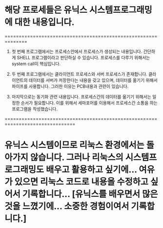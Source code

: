# 해당 프로세들은 유닉스 시스템프로그래밍에 대한 내용입니다.

==============================================================


1. 첫 번째 프로그램에서는 프로세스안에서 프로세스가 생성되는 내용입니다. 간단하게 SHELL 프로그램이라고 판단하실 수 있습니다. 프로세스를 다루기 위해서는 system call이 핵심입니다.

1. 두 번째 프로그램에서는 클라이언트 프로세스와 서버 프로세스가 존재합니다. 클라이언트의 데이터를 서버가 저장한다는 내용을 갖고 있으며, 데이터를 옮기기 위해서 파이프를 사용합니다. 그러한 이유는 PCB내용과 관련이 있습니다. 

1. 마지막으로는 동기화 관련 내용입니다. 프로세스간의 데이터를 옮기기 위해서는 일정한 순서가 필요합니다. 이를 위해서 세마포어를 이용해서 프로세스간 소통을 하는 프로그램을 작성했습니다.

===============================================================================


# 유닉스 시스템이므로 리눅스 환경에서는 돌아가지 않습니다. 그러나 리눅스의 시스템프로그래밍도 배우고 활용하고 싶기에... 여유가 있으면 리눅스 코드로 내용을 수정하고 싶어서 기록합니다... [유닉스를 배우면서 많은 것을 느꼈기에... 소중한 경험이여서 기록합니다.]
